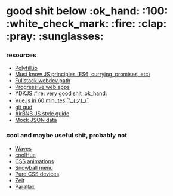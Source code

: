 <h1>good shit below :ok_hand: :100: :white_check_mark: :fire: :clap: :pray: :sunglasses:</h1>

<h3>resources</h3>
<ul>
  <li>
    <a href="https://polyfill.io/v2/docs/">Polyfill.io</a>
  </li>
  <li>
    <a href="https://www.reddit.com/r/webdev/comments/6z359o/must_know_js_principles/?st=J7EG3TA1&sh=5c13e495">Must know JS principles (ES6, currying, promises, etc)</a>
  </li>
  <li>
    <a href="https://github.com/shovanch/fullstack-webdev-path">Fullstack webdev path</a>
  </li>
  <li>
    <a href="https://clockwise.software/blog/progressive-web-apps-the-new-word-in-user-engagement/">Progressive web apps</a>
  </li>
  <li>
    <a href="https://github.com/getify/You-Dont-Know-JS">YDKJS :fire: very good shit :ok_hand:</a>
  </li>
  <li>
    <a href="https://www.youtube.com/watch?v=z6hQqgvGI4Y">Vue.js in 60 minutes ¯\_(ツ)_/¯</a>
  </li>
  <li>
    <a href="http://rogerdudler.github.io/git-guide/">git gud</a>
  </li>
  <li>
    <a href="https://github.com/airbnb/javascript/blob/master/README.md">AirBNB JS style guide</a>
  </li>
  <li>
    <a href="https://jsonplaceholder.typicode.com/">Mock JSON data</a>
  </li>  
</ul>
<h3>cool and maybe useful shit, probably not</h3>
<ul>
    <li>
        <a href="https://codepen.io/rstacruz/pen/oxJqNv">Waves</a>
    </li>
    <li>
        <a href="https://webkul.github.io/coolhue/">coolHue</a>
    </li>
    <li>
        <a href="https://daneden.github.io/animate.css/">CSS animations</a>
    </li>
    <li>
        <a href="https://codepen.io/virgilpana/pen/NPzodr">Snowball menu</a>
    </li>
    <li>
        <a href="https://codepen.io/TrevorEyre/full/dvNwqG/">Pure CSS devices</a>
    </li>
    <li>
        <a href="https://zeit.co/">Zeit</a>
    </li>
    <li>
      <a href="https://github.com/dixonandmoe/rellax">Parallax</a>
    </li>
</ul>
